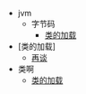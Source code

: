 * jvm
  * 字节码
    * [类的加载](jvm\字节码与类的加载器\类的加载过程详解.md)
* [类的加载]
  * [再谈](jvm\字节码与类的加载器\再谈类的加载器.md)
* 类啊
  * [类的加载](jvm\字节码与类的加载器\类的加载过程详解.md)
